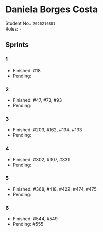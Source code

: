 # Daniela Borges Costa

Student No.: `2020216801`  
Roles: `-`

## Sprints

### 1

* Finished: #18
* Pending:

### 2
* Finished: #47, #73, #93
* Pending:

### 3
* Finished: #203, #162, #134, #133
* Pending:

### 4

* Finished: #302, #307, #331
* Pending:

### 5
* Finished: #368, #418, #422, #474, #475
* Pending:

### 6
* Finished: #544, #549
* Pending: #555